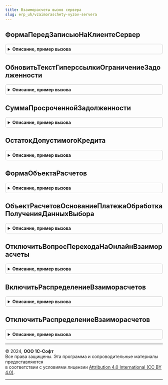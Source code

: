 ```yaml
---
title: Взаиморасчеты вызов сервера
slug: erp_uh/vzaimoraschety-vyzov-servera
---
```



## ФормаПередЗаписьюНаКлиентеСервер
<details style="margin: 1em 0; padding: 0.5em; border: 1px solid #ccc; border-radius: 6px;">

<summary style="font-weight: bold; cursor: pointer;">Описание, пример вызова</summary>

```bsl

//Выполняет перезаполнение этапов графика оплаты, обновляет гиперссылку графика оплаты.
//Вызывается из метода ПередЗаписью формы.
//
// Параметры:
// 	Форма - ФормаКлиентскогоПриложения - Форма документа/справочника.
//
Процедура ФормаПередЗаписьюНаКлиентеСервер(Форма) Экспорт
```

Пример вызова
```bsl
ВзаиморасчетыВызовСервера.ФормаПередЗаписьюНаКлиентеСервер(Форма) 
```
</details>

## ОбновитьТекстГиперссылкиОграничениеЗадолженности
<details style="margin: 1em 0; padding: 0.5em; border: 1px solid #ccc; border-radius: 6px;">

<summary style="font-weight: bold; cursor: pointer;">Описание, пример вызова</summary>

```bsl

// Управляет отображение ограничения задолженности в форме документа
//
// Параметры:
//	Форма - ФормаКлиентскогоПриложения - Форма, на которой требуется обновить гиперссылку:
//	 * Элементы - ЭлементыФормы - элементы вызывающей формы
//
Процедура ОбновитьТекстГиперссылкиОграничениеЗадолженности(Форма) Экспорт
```

Пример вызова
```bsl
ВзаиморасчетыВызовСервера.ОбновитьТекстГиперссылкиОграничениеЗадолженности(Форма) 
```
</details>

## СуммаПросроченнойЗадолженности
<details style="margin: 1em 0; padding: 0.5em; border: 1px solid #ccc; border-radius: 6px;">

<summary style="font-weight: bold; cursor: pointer;">Описание, пример вызова</summary>

```bsl

// Возвращает сумму просроченной задолженности по данным расчетов с клиентом
//
// Параметры:
//	Договор       - СправочникСсылка.ДоговорыКонтрагентов - Договор, по которому определяется задолженность клиента
//	ДатаДокумента - Дата - Дата документа, для которого выполняется контроль суммы просроченной задолженности.
//
// Возвращаемое значение:
//	Число
//
Функция СуммаПросроченнойЗадолженности(Договор, ДатаДокумента) Экспорт
```

Пример вызова
```bsl
Результат = ВзаиморасчетыВызовСервера.СуммаПросроченнойЗадолженности(Договор, ДатаДокумента) 
```
</details>

## ОстатокДопустимогоКредита
<details style="margin: 1em 0; padding: 0.5em; border: 1px solid #ccc; border-radius: 6px;">

<summary style="font-weight: bold; cursor: pointer;">Описание, пример вызова</summary>

```bsl

// Возвращает остаток допустимого кредита по данным расчетов с клиентом и допустимой суммы задолженности.
//
// Параметры:
//	Договор          - СправочникСсылка.ДоговорыКонтрагентов - Договор, по которому определяется задолженность клиента
//	ДопустимыйКредит - Число - Значение допустимой суммы задолженности.
//
// Возвращаемое значение:
//	Число
//
Функция ОстатокДопустимогоКредита(Договор, ДопустимыйКредит) Экспорт
```

Пример вызова
```bsl
Результат = ВзаиморасчетыВызовСервера.ОстатокДопустимогоКредита(Договор, ДопустимыйКредит) 
```
</details>

## ФормаОбъектаРасчетов
<details style="margin: 1em 0; padding: 0.5em; border: 1px solid #ccc; border-radius: 6px;">

<summary style="font-weight: bold; cursor: pointer;">Описание, пример вызова</summary>

```bsl

// Функция возвращает имя формы для открытия.
//
// Параметры:
//	Ключ - СправочникСсылка.ОбъектыРасчетов - Ссылка на элемент справочника Объекты расчетов.
//
// Возвращаемое значение:
//	Структура:
//	 * Форма - Строка - Полное имя формы.
//	 * Ключ - ОпределяемыйТип.ОбъектРасчетов - Ссылка на открываемый объект расчетов.
//
Функция ФормаОбъектаРасчетов(Ключ) Экспорт
```

Пример вызова
```bsl
Результат = ВзаиморасчетыВызовСервера.ФормаОбъектаРасчетов(Ключ) 
```
</details>

## ОбъектРасчетовОснованиеПлатежаОбработкаПолученияДанныхВыбора
<details style="margin: 1em 0; padding: 0.5em; border: 1px solid #ccc; border-radius: 6px;">

<summary style="font-weight: bold; cursor: pointer;">Описание, пример вызова</summary>

```bsl

Процедура ОбъектРасчетовОснованиеПлатежаОбработкаПолученияДанныхВыбора(ДанныеВыбора, НастройкиПодбора, ЭтоУИП, ЭтоОбъектРасчетов) Экспорт
```

Пример вызова
```bsl
ВзаиморасчетыВызовСервера.ОбъектРасчетовОснованиеПлатежаОбработкаПолученияДанныхВыбора(ДанныеВыбора, НастройкиПодбора, ЭтоУИП, ЭтоОбъектРасчетов) 
```
</details>

## ОтключитьВопросПереходаНаОнлайнВзаиморасчеты
<details style="margin: 1em 0; padding: 0.5em; border: 1px solid #ccc; border-radius: 6px;">

<summary style="font-weight: bold; cursor: pointer;">Описание, пример вызова</summary>

```bsl

// Отключает вопрос о переходе на новую архитектуру взаиморасчетов
//
Процедура ОтключитьВопросПереходаНаОнлайнВзаиморасчеты() Экспорт
```

Пример вызова
```bsl
ВзаиморасчетыВызовСервера.ОтключитьВопросПереходаНаОнлайнВзаиморасчеты() 
```
</details>

## ВключитьРаспределениеВзаиморасчетов
<details style="margin: 1em 0; padding: 0.5em; border: 1px solid #ccc; border-radius: 6px;">

<summary style="font-weight: bold; cursor: pointer;">Описание, пример вызова</summary>

```bsl

// Запускает распределение всех расчетов по текущим заданиям к распределению в регистре ЗаданияКРаспределениюРасчетов
// в фоновом задании.
Процедура ВключитьРаспределениеВзаиморасчетов() Экспорт
```

Пример вызова
```bsl
ВзаиморасчетыВызовСервера.ВключитьРаспределениеВзаиморасчетов() 
```
</details>

## ОтключитьРаспределениеВзаиморасчетов
<details style="margin: 1em 0; padding: 0.5em; border: 1px solid #ccc; border-radius: 6px;">

<summary style="font-weight: bold; cursor: pointer;">Описание, пример вызова</summary>

```bsl

// Отключает распределение фактических расчетов при проведении документа
// и включает запись заданий к распределению в регистр ЗаданияКРаспределениюРасчетов.
Процедура ОтключитьРаспределениеВзаиморасчетов() Экспорт
```

Пример вызова
```bsl
ВзаиморасчетыВызовСервера.ОтключитьРаспределениеВзаиморасчетов() 
```
</details>

---

© 2024, **ООО 1С-Софт**  
Все права защищены. Эта программа и сопроводительные материалы предоставляются  
в соответствии с условиями лицензии [Attribution 4.0 International (CC BY 4.0)](https://creativecommons.org/licenses/by/4.0/legalcode).

---
